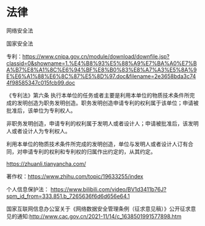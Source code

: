 # 法律

网络安全法

国家安全法

专利：https://www.cnipa.gov.cn/module/download/downfile.jsp?classid=0&showname=1.%E4%B8%93%E5%88%A9%E7%BA%A0%E7%BA%B7%E8%A1%8C%E6%94%BF%E8%B0%83%E8%A7%A3%E5%8A%9E%E6%A1%88%E6%8C%87%E5%8D%97.doc&filename=2e3658bda3c744f98585347c015fcb99.doc

《专利法》第六条 执行本单位的任务或者主要是利用本单位的物质技术条件所完成的发明创造为职务发明创造。职务发明创造申请专利的权利属于该单位；申请被批准后，该单位为专利权人。

非职务发明创造，申请专利的权利属于发明人或者设计人；申请被批准后，该发明人或者设计人为专利权人。

利用本单位的物质技术条件所完成的发明创造，单位与发明人或者设计人订有合同，对申请专利的权利和专利权的归属作出约定的，从其约定。


https://zhuanli.tianyancha.com/

著作权：https://www.zhihu.com/topic/19633255/index

个人信息保护法：
https://www.bilibili.com/video/BV1d3411b76J?spm_id_from=333.851.b_7265636f6d6d656e64.1

国家互联网信息办公室关于《网络数据安全管理条例（征求意见稿）》公开征求意见的通知:http://www.cac.gov.cn/2021-11/14/c_1638501991577898.htm


[1]: https://www.bilibili.com/video/BV1144y1q7Vi
